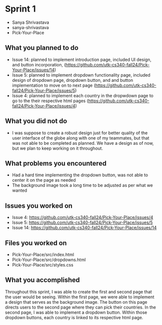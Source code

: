 # Sprint 1
- Sanya Shrivastava
- sanya-shrivastava
- Pick-Your-Place

## What you planned to do
- Issue 14: planned to implement introduction page, included UI design, and button incorporation, (https://github.com/utk-cs340-fall24/Pick-Your-Place/issues/14)
- Issue 5: planned to implement dropdown functionality page, included design of dropdown page, dropdown button, and and button implementation to move on to next page (https://github.com/utk-cs340-fall24/Pick-Your-Place/issues/5)
- Issue 4: planned to implement each country in the dropwdown page to go to the their respective html pages (https://github.com/utk-cs340-fall24/Pick-Your-Place/issues/4)

## What you did not do
- I was suppose to create a robust design just for better quality of the user interface of the globe along with one of my teammates, but that was not able to be completed as planned. We have a design as of now, but we plan to keep working on it throughout.

## What problems you encountered
- Had a hard time implementing the dropdown button, was not able to center it on the page as needed
- The background image took a long time to be adjusted as per what we wanted

## Issues you worked on
- Issue 4: https://github.com/utk-cs340-fall24/Pick-Your-Place/issues/4 
- Issue 5: https://github.com/utk-cs340-fall24/Pick-Your-Place/issues/5 
- Issue 14: https://github.com/utk-cs340-fall24/Pick-Your-Place/issues/14 

## Files you worked on
- Pick-Your-Place/src/index.html
- Pick-Your-Place/src/dropdowns.html
- Pick-Your-Place/src/styles.css

## What you accomplished
Throughout this sprint, I was able to create the first and second page that the user would be seeing. Within the first page, we were able to implement a design that serves as the background image. The button on this page directs users to the second page where they can pick their countries. In the second page, I was able to implement a dropdown button. Within those dropdown buttons, each country is linked to its respective html page. 
